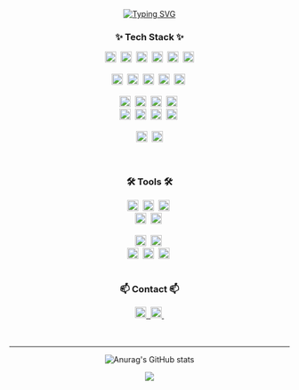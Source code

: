 <!--타이틀-->
<div align="center">
<a href="#"><img src="https://readme-typing-svg.demolab.com?font=JetBrains+Mono&pause=1000&color=23AA99&center=true&vCenter=true&width=435&lines=GAMZA's+GITHUB;WELCOME!" alt="Typing SVG" /></a>
<br>

<!--내용 부분-->
<h3 align="center">✨ Tech Stack ✨</h3>
<div align="center">
  <!--언어 -->
  <img src="https://img.shields.io/badge/java-%23ED8B00.svg?style=for-the-badge&logo=openjdk&logoColor=white" height=20px/>&nbsp
  <img src="https://img.shields.io/badge/javascript-F7DF1E.svg?style=for-the-badge&logo=javascript&logoColor=20232a" height=20px/>&nbsp
  <img src="https://img.shields.io/badge/html5-E34F26.svg?style=for-the-badge&logo=html5&logoColor=white" height=20px/>&nbsp
  <img src="https://img.shields.io/badge/css3-1572B6.svg?style=for-the-badge&logo=css3&logoColor=white" height=20px/>&nbsp
  <img src="https://img.shields.io/badge/python-3670A0?style=for-the-badge&logo=python&logoColor=ffdd54" height=20px/>&nbsp
  <img src="https://img.shields.io/badge/MySQL-00000F?style=for-the-badge&logo=mysql&logoColor=white"height=20px/>
</div>

<br>
<!-- 프레임워크&라이브러리 -->
<div align="center">
  <img src="https://img.shields.io/badge/bootstrap-%238511FA.svg?style=for-the-badge&logo=bootstrap&logoColor=white" height=20px/>&nbsp
  <img src="https://img.shields.io/badge/NPM-%23CB3837.svg?style=for-the-badge&logo=npm&logoColor=white" height=20px/>&nbsp
  <img src="https://img.shields.io/badge/node.js-6DA55F?style=for-the-badge&logo=node.js&logoColor=white" height=20px/>&nbsp
  <img src="https://img.shields.io/badge/spring-%236DB33F.svg?style=for-the-badge&logo=spring&logoColor=white" height=20px/>&nbsp
  <img src="https://img.shields.io/badge/vuejs-%2335495e.svg?style=for-the-badge&logo=vuedotjs&logoColor=%234FC08D" height=20px/>&nbsp
</div>
<br>
<div align="center">
  <img src="https://img.shields.io/badge/Anaconda-%2344A833.svg?style=for-the-badge&logo=anaconda&logoColor=white" height=20px/>&nbsp
  <img src="https://img.shields.io/badge/pandas-150458.svg?style=for-the-badge&logo=pandas&logoColor=white" height=20px/>&nbsp
  <img src="https://img.shields.io/badge/numpy-4d77cf.svg?style=for-the-badge&logo=numpy&logoColor=white" height=20px/>&nbsp
  <img src="https://img.shields.io/badge/Matplotlib-11557c.svg?style=for-the-badge&logo=Matplotlib&logoColor=white" height=20px/>&nbsp
  <br>
<!-- ML/DL   -->
  <img src="https://img.shields.io/badge/Keras-%23D00000.svg?style=for-the-badge&logo=Keras&logoColor=white" height=20px/>&nbsp
  <img src="https://img.shields.io/badge/PyTorch-%23EE4C2C.svg?style=for-the-badge&logo=PyTorch&logoColor=white" height=20px/>&nbsp
  <img src="https://img.shields.io/badge/scikit--learn-%23F7931E.svg?style=for-the-badge&logo=scikit-learn&logoColor=white" height=20px/>&nbsp
  <img src="https://img.shields.io/badge/TensorFlow-%23FF6F00.svg?style=for-the-badge&logo=TensorFlow&logoColor=white" height=20px/>&nbsp
</div>
<br>
<div align="center">
  <img src="https://img.shields.io/badge/latex-%23008080.svg?style=for-the-badge&logo=latex&logoColor=white" height=20px/>&nbsp
  <img src="https://img.shields.io/badge/markdown-%23000000.svg?style=for-the-badge&logo=markdown&logoColor=white" height=20px/>
</div>
<br>

<br>

<h3 align="center">🛠 Tools 🛠</h3>
<div align="center">
  <img src="https://img.shields.io/badge/git-F05033.svg?style=for-the-badge&logo=git&logoColor=white" height=20px/>&nbsp
  <img src="https://img.shields.io/badge/github-181717.svg?style=for-the-badge&logo=github&logoColor=white" height=20px/>&nbsp
  <img src="https://img.shields.io/badge/Notion-F3F3F3.svg?style=for-the-badge&logo=notion&logoColor=black" height=20px/>&nbsp
</div>

<div align="center">
  <img src="https://img.shields.io/badge/adobe%20photoshop-08253c.svg?style=for-the-badge&logo=adobe%20photoshop&logoColor=37abff" height=20px/>&nbsp
  <img src="https://img.shields.io/badge/figma-F24E1E.svg?style=for-the-badge&logo=figma&logoColor=white" height=20px/>&nbsp
</div>

<br>

<div align="center">
  <img src="https://img.shields.io/badge/VSCode-2C2C32.svg?style=for-the-badge&logo=visual-studio-code&logoColor=22ABF3" height=20px/>&nbsp
  <img src="https://img.shields.io/badge/IntelliJIDEA-000000.svg?style=for-the-badge&logo=intellij-idea&logoColor=white" height=20px/>&nbsp
  <br>
  <img src="https://img.shields.io/badge/jupyter-2C2C32.svg?style=for-the-badge&logo=jupyter&logoColor=F37726" height=20px/>&nbsp
  <img src="https://img.shields.io/badge/Colab-2C2C32.svg?style=for-the-badge&logo=googlecolab&logoColor=F9AB00" height=20px/>&nbsp
  <img src="https://img.shields.io/badge/pycharm-143?style=for-the-badge&logo=pycharm&logoColor=black&color=black&labelColor=green" height=20px/>&nbsp
</div>

<br>

<h3 align="center">📫 Contact 📫</h3>
<div align="center">
  <a href="#">
    <img src="https://img.shields.io/badge/Velog-1EBC8F?style=for-the-badge&logo=velog&logoColor=white" height=20px/>&nbsp
  </a>
  <a href="mailto:ipnsohe@gmail.com">
    <img src="https://img.shields.io/badge/ipnsohe@gmail.com-D14836?style=for-the-badge&logo=gmail&logoColor=white"height=20px/>&nbsp
  </a>
</div>

<br>
<br>

---


![Anurag's GitHub stats](https://github-readme-stats.vercel.app/api?username=S2gamzaS2&show_icons=true&theme=panda&width=300&height=150)

![](https://komarev.com/ghpvc/?username=S2gamzaS2&color=23aa99)

